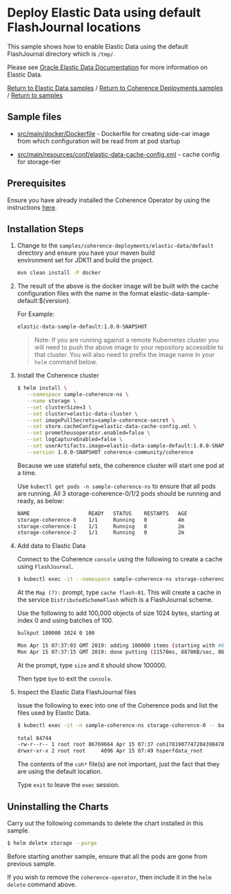 # Deploy Elastic Data using default FlashJournal locations

This sample shows how to enable Elastic Data using the default FlashJournal directory
which is `/tmp/`.  

Please see [Oracle Elastic Data Documentation](https://docs.oracle.com/middleware/12213/coherence/COHDG/implementing-storage-and-backing-maps.htm#COHDG5496) 
for more information on Elastic Data.

[Return to Elastic Data samples](../) / [Return to Coherence Deployments samples](../../) / [Return to samples](../../../README.md#list-of-samples)

## Sample files

* [src/main/docker/Dockerfile](src/main/docker/Dockerfile) - Dockerfile for creating side-car image from which configuration
  will be read from at pod startup

* [src/main/resources/conf/elastic-data-cache-config.xml](src/main/resources/conf/elastic-data-cache-config.xml) - cache config for storage-tier

## Prerequisites

Ensure you have already installed the Coherence Operator by using the instructions [here](../../../README.md#install-the-coherence-operator).

## Installation Steps

1. Change to the `samples/coherence-deployments/elastic-data/default` directory and ensure you have your maven build     
   environment set for JDK11 and build the project.

   ```bash
   mvn clean install -P docker
   ```

1. The result of the above is the docker image will be built with the cache configuration files
   with the name in the format elastic-data-sample-default:${version}.

   For Example:

   ```bash
   elastic-data-sample-default:1.0.0-SNAPSHOT
   ```

   > Note: If you are running against a remote Kubernetes cluster you will need to
   > push the above image to your repository accessible to that cluster. You will also need to 
   > prefix the image name in your `helm` command below.
   
1. Install the Coherence cluster

   ```bash
   $ helm install \
      --namespace sample-coherence-ns \
      --name storage \
      --set clusterSize=3 \
      --set cluster=elastic-data-cluster \
      --set imagePullSecrets=sample-coherence-secret \
      --set store.cacheConfig=elastic-data-cache-config.xml \
      --set prometheusoperator.enabled=false \
      --set logCaptureEnabled=false \
      --set userArtifacts.image=elastic-data-sample-default:1.0.0-SNAPSHOT \
      --version 1.0.0-SNAPSHOT coherence-community/coherence
   ```

   Because we use stateful sets, the coherence cluster will start one pod at a time.

   Use `kubectl get pods -n sample-coherence-ns` to ensure that all pods are running.
   All 3 storage-coherence-0/1/2 pods should be running and ready, as below:

   ```bash
   NAME                   READY   STATUS    RESTARTS   AGE
   storage-coherence-0    1/1     Running   0          4m
   storage-coherence-1    1/1     Running   0          2m   
   storage-coherence-2    1/1     Running   0          2m
   ```   
   
1. Add data to Elastic Data

   Connect to the Coherence `console` using the following to create a cache using `FlashJournal`.

   ```bash
   $ kubectl exec -it --namespace sample-coherence-ns storage-coherence-0 -- bash /scripts/startCoherence.sh console
   ```   
   
   At the `Map (?):` prompt, type `cache flash-01`.  This will create a cache in the service `DistributedSchemeFlash`
   which is a FlashJournal scheme.
   
   Use the following to add 100,000 objects of size 1024 bytes, starting at index 0 and using batches of 100.
   
   ```bash
   bulkput 100000 1024 0 100

   Mon Apr 15 07:37:03 GMT 2019: adding 100000 items (starting with #0) each 1024 bytes ...
   Mon Apr 15 07:37:15 GMT 2019: done putting (11578ms, 8878KB/sec, 8637 items/sec)
   ```
   
   At the prompt, type `size` and it should show 100000.
   
   Then type `bye` to exit the `console`.
   
1. Inspect the Elastic Data FlashJournal files  

   Issue the following to exec into one of the Coherence pods and list the files used by Elastic Data.
   
   ```bash
   $ kubectl exec -it -n sample-coherence-ns storage-coherence-0 -- bash -c 'ls -l /tmp/'
  
   total 84744
   -rw-r--r-- 1 root root 86769664 Apr 15 07:37 coh1781907747204398478.tmp
   drwxr-xr-x 2 root root     4096 Apr 15 07:49 hsperfdata_root
   ```
  
   The contents of the `coh*` file(s) are not important, just the fact that they are using
   the default location.
   
   Type `exit` to leave the `exec` session.

## Uninstalling the Charts

Carry out the following commands to delete the chart installed in this sample.

```bash
$ helm delete storage --purge
```

Before starting another sample, ensure that all the pods are gone from previous sample.

If you wish to remove the `coherence-operator`, then include it in the `helm delete` command above.
